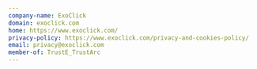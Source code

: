 ```yaml
---
company-name: ExoClick
domain: exoclick.com
home: https://www.exoclick.com/
privacy-policy: https://www.exoclick.com/privacy-and-cookies-policy/
email: privacy@exoclick.com
member-of: TrustE_TrustArc
---
```




